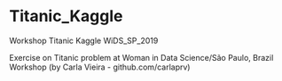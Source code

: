 ﻿# Titanic_Kaggle
Workshop Titanic Kaggle WiDS_SP_2019

Exercise on Titanic problem at Woman in Data Science/São Paulo, Brazil Workshop
(by Carla Vieira - github.com/carlaprv)

